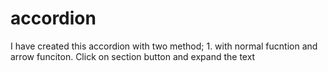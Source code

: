 # accordion
I have created this accordion with two method; 1. with normal fucntion and arrow funciton. 
Click on section button and expand the text
